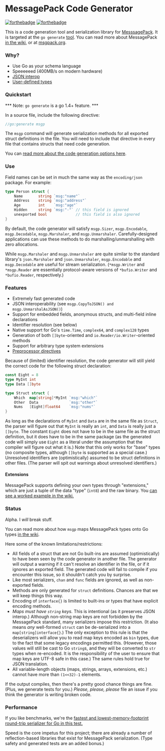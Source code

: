 MessagePack Code Generator
=======

[![forthebadge](http://forthebadge.com/badges/uses-badges.svg)](http://forthebadge.com)
[![forthebadge](http://forthebadge.com/badges/ages-12.svg)](http://forthebadge.com)

This is a code generation tool and serialization library for [MesssagePack](http://msgpack.org). It is targeted at the `go generate` [tool](http://tip.golang.org/cmd/go/#hdr-Generate_Go_files_by_processing_source). You can read more about MessagePack [in the wiki](http://github.com/philhofer/msgp/wiki), or at [msgpack.org](http://msgp.org).

### Why?

- Use Go as your schema language
- Speeeeeed (400MB/s on modern hardware)
- [JSON interop](http://godoc.org/github.com/philhofer/msgp/msgp#CopyToJSON)
- [User-defined types](http://github.com/philhofer/msgp/wiki/Using-Extensions)

### Quickstart

*** Note: `go generate` is a go 1.4+ feature. ***

In a source file, include the following directive:

```go
//go:generate msgp
```

The `msgp` command will generate serialization methods for all exported struct
definitions in the file. You will need to include that directive in every file that contains structs that 
need code generation.

You can [read more about the code generation options here](http://github.com/philhofer/msgp/wiki/Using-the-Code-Generator).

### Use

Field names can be set in much the same way as the `encoding/json` package. For example:

```go
type Person struct {
	Name       string `msg:"name"`
	Address    string `msg:"address"`
	Age        int    `msg:"age"`
	Hidden     string `msg:"-"` // this field is ignored
	unexported bool             // this field is also ignored
}
```

By default, the code generator will satisfy `msgp.Sizer`, `msgp.Encodable`, `msgp.Decodable`, 
`msgp.Marshaler`, and `msgp.Unmarshaler`. Carefully-designed applications can use these methods to do
marshalling/unmarshalling with zero allocations.

While `msgp.Marshaler` and `msgp.Unmarshaler` are quite similar to the standard library's
`json.Marshaler` and `json.Unmarshaler`, `msgp.Encodable` and `msgp.Decodable` are useful for 
stream serialization. (`*msgp.Writer` and `*msgp.Reader` are essentially protocol-aware versions
of `*bufio.Writer` and `*bufio.Reader`, respectively.)

### Features

 - Extremely fast generated code
 - JSON interoperability (see `msgp.CopyToJSON() and msgp.UnmarshalAsJSON()`)
 - Support for embedded fields, anonymous structs, and multi-field inline declarations
 - Identifier resolution (see below)
 - Native support for Go's `time.Time`, `complex64`, and `complex128` types 
 - Generation of both `[]byte`-oriented and `io.Reader/io.Writer`-oriented methods
 - Support for arbitrary type system extensions
 - [Preprocessor directives](http://github.com/philhofer/msgp/wiki/Preprocessor-Directives)

Because of (limited) identifier resolution, the code generator will still yield the
correct code for the following struct declaration:
```go
const Eight = 8
type MyInt int
type Data []byte

type Struct struct {
	Which  map[string]*MyInt `msg:"which"`
	Other  Data              `msg:"other"`
	Nums   [Eight]float64    `msg:"nums"`
}
```
As long as the declarations of `MyInt` and `Data` are in the same file as `Struct`, the parser will figure out that 
`MyInt` is really an `int`, and `Data` is really just a `[]byte`. The constant `Eight` does not have to be in the 
same file as the struct definition, but it does have to be in the same package (as the generated code will simply
use `Eight` as a literal under the assumption that the compiler will figure out what it is.) Note that this only works for "base" types (no composite types, although `[]byte` is supported as a special case.) Unresolved identifiers are (optimistically) 
assumed to be struct definitions in other files. (The parser will spit out warnings about unresolved identifiers.)

#### Extensions

MessagePack supports defining your own types through "extensions," which are just a tuple of
the data "type" (`int8`) and the raw binary. You [can see a worked example in the wiki.](http://github.com/philhofer/msgp/wiki/Using-Extensions)

### Status

Alpha. I _will_ break stuff.

You can read more about how `msgp` maps MessagePack types onto Go types [in the wiki](http://github.com/philhofer/msgp/wiki).

Here some of the known limitations/restrictions:

 - All fields of a struct that are not Go built-ins are assumed (optimistically) to have been seen by the code generator in another file. The generator will output a warning if it can't resolve an identifier in the file, or if it ignores an exported field. The generated code will fail to compile if you encounter this issue, so it shouldn't catch you by surprise.
 - Like most serializers, `chan` and `func` fields are ignored, as well as non-exported fields.
 - Methods are only generated for `struct` definitions. Chances are that we will keep things this way.
 - Encoding of `interface{}` is limited to built-ins or types that have explicit encoding methods.
 - _Maps must have `string` keys._ This is intentional (as it preserves JSON interop.) Although non-string map keys are not forbidden by the MessagePack standard, many serializers impose this restriction. (It also means *any* well-formed `struct` can be de-serialized into a `map[string]interface{}`.) The only exception to this rule is that the deserializers will allow you to read map keys encoded as `bin` types, due to the fact that some legacy encodings permitted this. (However, those values will still be cast to Go `string`s, and they will be converted to `str` types when re-encoded. It is the responsibility of the user to ensure that map keys are UTF-8 safe in this case.) The same rules hold true for JSON translation.
 - All variable-length objects (maps, strings, arrays, extensions, etc.) cannot have more than `(1<<32)-1` elements.

If the output compiles, then there's a pretty good chance things are fine. (Plus, we generate tests for you.) *Please, please, please* file an issue if you think the generator is writing broken code.

### Performance

If you like benchmarks, we're the [fastest and lowest-memory-footprint round-trip serializer for Go in this test.](https://github.com/alecthomas/go_serialization_benchmarks)

Speed is the core impetus for this project; there are already a number of reflection-based libraries that exist 
for MessagePack serialization. (Type safety and generated tests are an added bonus.)